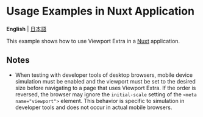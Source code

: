 # Usage Examples in Nuxt Application

**English** | [日本語](./README.ja.md)

This example shows how to use Viewport Extra in a [Nuxt](https://nuxt.com/) application.

## Notes

- When testing with developer tools of desktop browsers, mobile device simulation must be enabled and the viewport must be set to the desired size before navigating to a page that uses Viewport Extra. If the order is reversed, the browser may ignore the `initial-scale` setting of the `<meta name="viewport">` element. This behavior is specific to simulation in developer tools and does not occur in actual mobile browsers.
